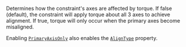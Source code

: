 Determines how the constraint's axes are affected by torque. If false
(default), the constraint will apply torque about all 3 axes to
achieve alignment. If true, torque will only occur when the primary axes
become misaligned.

Enabling [`PrimaryAxisOnly`](https://create.roblox.com/docs/reference/engine/classes/AlignOrientation#PrimaryAxisOnly) also
enables the [`AlignType`](https://create.roblox.com/docs/reference/engine/classes/AlignOrientation#AlignType) property.
